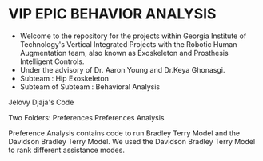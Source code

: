 # VIP EPIC BEHAVIOR ANALYSIS
- Welcome to the repository for the projects within Georgia Institute of Technology's Vertical Integrated Projects with the Robotic Human Augmentation team,
also known as Exoskeleton and Prosthesis Intelligent Controls.
- Under the advisory of Dr. Aaron Young and Dr.Keya Ghonasgi.
- Subteam : Hip Exoskeleton
- Subteam of Subteam : Behavioral Analysis

Jelovy Djaja's Code

Two Folders: 
Preferences
Preferences Analysis

Preference Analysis contains code to run Bradley Terry Model and the Davidson Bradley Terry Model. We used the Davidson Bradley Terry Model to rank different assistance modes. 
